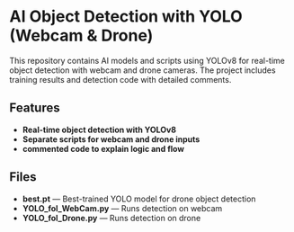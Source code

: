 # AI Object Detection with YOLO (Webcam & Drone)

This repository contains AI models and scripts using YOLOv8 for real-time object detection with webcam and drone cameras. The project includes training results and detection code with detailed comments.

## Features

- **Real-time object detection with YOLOv8**  
- **Separate scripts for webcam and drone inputs**  
- **commented code to explain logic and flow**

## Files

- **best.pt** — Best-trained YOLO model for drone object detection  
- **YOLO_fol_WebCam.py** — Runs detection on webcam 
- **YOLO_fol_Drone.py** — Runs detection on drone 
